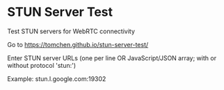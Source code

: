 # STUN Server Test

Test STUN servers for WebRTC connectivity

Go to https://tomchen.github.io/stun-server-test/

Enter STUN server URLs (one per line OR JavaScript/JSON array; with or without protocol 'stun:')

Example: stun.l.google.com:19302
